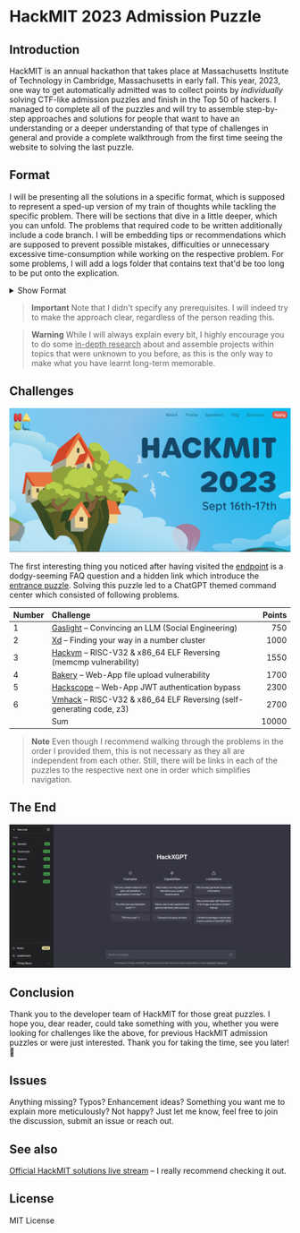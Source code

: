 # HackMIT 2023 Admission Puzzle

## Introduction

HackMIT is an annual hackathon that takes place at Massachusetts Institute of Technology in Cambridge, Massachusetts in early fall. This year, 2023, one way to get automatically admitted was to collect points by *individually* solving CTF-like admission puzzles and finish in the Top 50 of hackers. I managed to complete all of the puzzles and will try to assemble step-by-step approaches and solutions for people that want to have an understanding or a deeper understanding of that type of challenges in general and provide a complete walkthrough from the first time seeing the website to solving the last puzzle.
## Format

I will be presenting all the solutions in a specific format, which is supposed to represent a sped-up version of my train of thoughts while tackling the specific problem. There will be sections that dive in a little deeper, which you can unfold. The problems that required code to be written additionally include a code branch. I will be embedding tips or recommendations which are supposed to prevent possible mistakes, difficulties or unnecessary excessive time-consumption while working on the respective problem. For some problems, I will add a logs folder that contains text that'd be too long to be put onto the explication.
<details>
<summary>Show Format</summary>

|     Step     |   Name     |      Description    |
|   :--       |    :---    |     :--       |
|      1    |   **First glance**      |     The prompt, description, text or image that initiated the challenge.  |
|      2    |     **First thoughts**    |     Here, I will explicate my intuition when I first faced the problem.        |
|      3    |     **First steps**    |      Sometimes, the most difficult thing is to start. Here, I will show a way how to.       |
|      4    |     **Implementation**    |     After those first steps, it should make sense or even seem simple. I will convert the previous thoughts and steps into a real program / apply them.        |
|      5    |     **Conclusion**    |     I will briefly summarize what we have achieved and learnt.        |
</details>

> **Important**
> Note that I didn't specify any prerequisites. I will indeed try to make the approach clear, regardless of the person reading this.

> **Warning**
> While I will always explain every bit, I highly encourage you to do some <u>in-depth research</u> about and assemble projects within topics that were unknown to you before, as this is the only way to make what you have learnt long-term memorable.

## Challenges

![hackmit](images/hackmitwebsite.png)

The first interesting thing you noticed after having visited the [endpoint](./gifs/main_page.gif) is a dodgy-seeming FAQ question and a hidden link which introduce the [entrance puzzle](/entrance_puzzle/). Solving this puzzle led to a ChatGPT themed command center which consisted of following problems.


| Number   | Challenge                                                                       | Points |
| :-----   | :----------------                                                               | -----: |
|    1     | [Gaslight](/gaslight/) – Convincing an LLM (Social Engineering)                 |  750   |
|    2     | [Xd](/Xd/) – Finding your way in a number cluster                               |  1000  |
|    3     | [Hackvm](/hackvm/) – RISC-V32 & x86_64 ELF Reversing (memcmp vulnerability)     |  1550  |
|    4     | [Bakery](/bakery/) – Web-App file upload vulnerability                          |  1700  |
|    5     | [Hackscope](/hackscope/) – Web-App JWT authentication bypass                    |  2300  |
|    6     | [Vmhack](/vmhack/) – RISC-V32 & x86_64 ELF Reversing (self-generating code, z3) |  2700  |
|          | Sum | 10000|

> **Note**
> Even though I recommend walking through the problems in the order I provided them, this is not necessary as they all are independent from each other.
> Still, there will be links in each of the puzzles to the respective next one in order which simplifies navigation.

## The End

![solved](images/solved.png)

## Conclusion

Thank you to the developer team of HackMIT for those great puzzles. I hope you, dear reader, could take something with you, whether you were looking for challenges like the above, for previous HackMIT admission puzzles or were just interested. Thank you for taking the time, see you later! :wave:
## Issues

Anything missing? Typos? Enhancement ideas? Something you want me to explain more meticulously? Not happy? Just let me know, feel free to join the discussion, submit an issue or reach out.
## See also

[Official HackMIT solutions live stream](https://www.youtube.com/watch?v=FxIAzJU4lYs) – I really recommend checking it out.

## License

MIT License